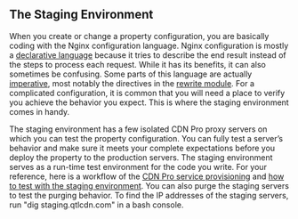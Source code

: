 ## The Staging Environment

When you create or change a property configuration, you are basically coding with the Nginx configuration language. Nginx configuration is mostly a [declarative language](declarative-imperative) because it tries to describe the end result instead of the steps to process each request. While it has its benefits, it can also sometimes be confusing. Some parts of this language are actually [imperative](declarative-imperative), most notably the directives in the [rewrite module](http://nginx.org/en/docs/http/ngx_http_rewrite_module.html). For a complicated configuration, it is common that you will need a place to verify you achieve the behavior you expect. This is where the staging environment comes in handy.

The staging environment has a few isolated CDN Pro proxy servers on which you can test the property configuration. You can fully test a server’s behavior and make sure it meets your complete expectations before you deploy the property to the production servers. The staging environment serves as a run-time test environment for the code you write. For your reference, here is a workflow of the [CDN Pro service provisioning](</docs/getting-started.md#quick-start>) and [how to test with the staging environment](</docs/portal/edge-configurations/testing-property.md#testing-property-in-staging>). You can also purge the staging servers to test the purging behavior. To find the IP addresses of the staging servers, run "dig staging.qtlcdn.com" in a bash console.
